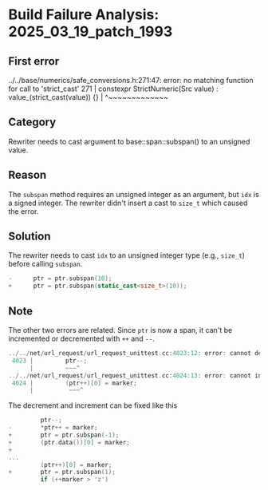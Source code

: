 # Build Failure Analysis: 2025_03_19_patch_1993

## First error

../../base/numerics/safe_conversions.h:271:47: error: no matching function for call to 'strict_cast'
  271 |   constexpr StrictNumeric(Src value) : value_(strict_cast<T>(value)) {}
      |                                               ^~~~~~~~~~~~~~

## Category
Rewriter needs to cast argument to base::span::subspan() to an unsigned value.

## Reason
The `subspan` method requires an unsigned integer as an argument, but `idx` is a signed integer. The rewriter didn't insert a cast to `size_t` which caused the error.

## Solution
The rewriter needs to cast `idx` to an unsigned integer type (e.g., `size_t`) before calling `subspan`.

```c++
-      ptr = ptr.subspan(10);
+      ptr = ptr.subspan(static_cast<size_t>(10));
```

## Note
The other two errors are related. Since `ptr` is now a span, it can't be incremented or decremented with `++` and `--`.
```c++
../../net/url_request/url_request_unittest.cc:4023:12: error: cannot decrement value of type 'base::span<char>'
 4023 |         ptr--;
      |         ~~~^
../../net/url_request/url_request_unittest.cc:4024:13: error: cannot increment value of type 'base::span<char>'
 4024 |         (ptr++)[0] = marker;
      |          ~~~^
```
The decrement and increment can be fixed like this

```c++
         ptr--;
-        *ptr++ = marker;
+        ptr = ptr.subspan(-1);
+        (ptr.data())[0] = marker;
+
...
         (ptr++)[0] = marker;
+        ptr = ptr.subspan(1);
         if (++marker > 'z')